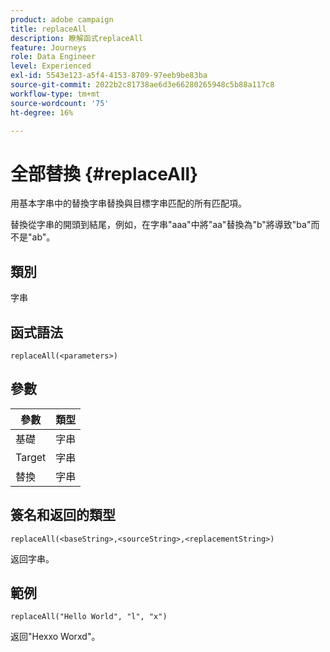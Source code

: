 ```yaml
---
product: adobe campaign
title: replaceAll
description: 瞭解函式replaceAll
feature: Journeys
role: Data Engineer
level: Experienced
exl-id: 5543e123-a5f4-4153-8709-97eeb9be83ba
source-git-commit: 2022b2c81738ae6d3e66280265948c5b88a117c8
workflow-type: tm+mt
source-wordcount: '75'
ht-degree: 16%

---
```


# 全部替換 {#replaceAll}

用基本字串中的替換字串替換與目標字串匹配的所有匹配項。

替換從字串的開頭到結尾，例如，在字串&quot;aaa&quot;中將&quot;aa&quot;替換為&quot;b&quot;將導致&quot;ba&quot;而不是&quot;ab&quot;。

## 類別

字串

## 函式語法

`replaceAll(<parameters>)`

## 參數

| 參數 | 類型 |
|-----------|--------------|
| 基礎 | 字串 |
| Target | 字串 |
| 替換 | 字串 |

## 簽名和返回的類型

`replaceAll(<baseString>,<sourceString>,<replacementString>)`

返回字串。

## 範例

`replaceAll("Hello World", "l", "x")`

返回&quot;Hexxo Worxd&quot;。
